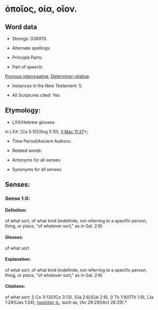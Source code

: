 # ὁποῖος, οία, οῖον.

<!-- Status: S2=NeedsReview -->
<!-- Lexica used for edits: BDAG, FFM, LN, A-S -->

## Word data

* Strongs: G36970.

* Alternate spellings:



* Principle Parts: 


* Part of speech: 

[Pronoun interrogative](http://ugg.readthedocs.io/en/latest/pronoun_interrogative.html),
[Determiner relative](http://ugg.readthedocs.io/en/latest/determiner_relative.html).

* Instances in the New Testament: 5.

* All Scriptures cited: Yes

## Etymology: 


* LXX/Hebrew glosses: 

in LXX: [Ca 5:10](Sng 5:10), [II Mac 11:37](2Macc.11.37)*;

* Time Period/Ancient Authors: 


* Related words: 

* Antonyms for all senses

* Synonyms for all senses: 


## Senses: 


### Sense  1.0: 

#### Definition: 

of what sort, of what kind (indefinite, not referring to a specific person, thing, or place, "of whatever sort," as in Gal. 2:6)

#### Glosses: 

of what sort

#### Explanation: 

of what sort, of what kind (indefinite, not referring to a specific person, thing, or place, "of whatever sort," as in Gal. 2:6)

#### Citations: 

of what sort: [I Co 3:13](1Co 3:13), [Ga 2:6](Gal 2:6), [I Th 1:9](1Th 1:9), [Ja 1:24](Jas 1:24); [τοιοῦτος ὁ.](), such as, [Ac 26:29](Act 26:29).†
